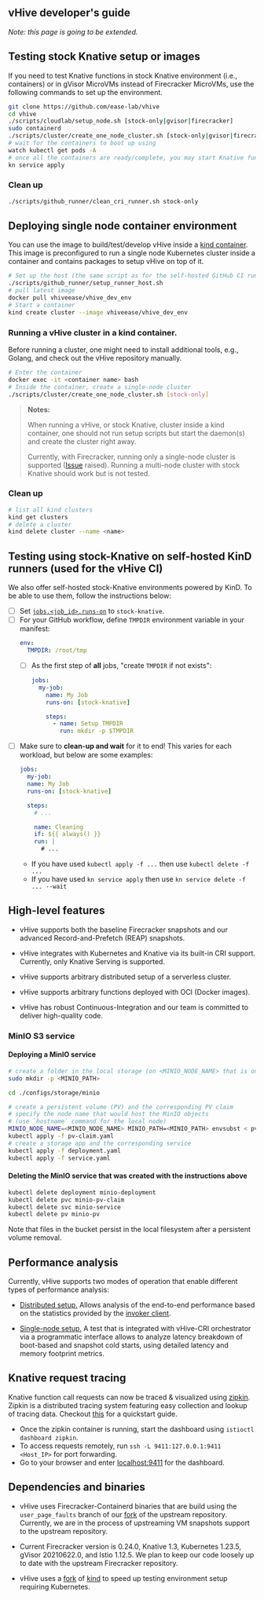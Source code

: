## vHive developer's guide

*Note: this page is going to be extended.*

## Testing stock Knative setup or images

If you need to test Knative functions in stock Knative environment (i.e., containers)
or in gVisor MicroVMs instead of Firecracker MicroVMs, use the following commands to set up the environment.

```bash
git clone https://github.com/ease-lab/vhive
cd vhive
./scripts/cloudlab/setup_node.sh [stock-only|gvisor|firecracker]
sudo containerd
./scripts/cluster/create_one_node_cluster.sh [stock-only|gvisor|firecracker]
# wait for the containers to boot up using
watch kubectl get pods -A
# once all the containers are ready/complete, you may start Knative functions
kn service apply
```

### Clean up
```bash
./scripts/github_runner/clean_cri_runner.sh stock-only
```

## Deploying single node container environment

You can use the image to build/test/develop vHive inside a [kind container](https://github.com/ease-lab/kind).
This image is preconfigured to run a single node Kubernetes cluster
inside a container and contains packages to setup vHive on top of it.

```bash
# Set up the host (the same script as for the self-hosted GitHub CI runner)
./scripts/github_runner/setup_runner_host.sh
# pull latest image
docker pull vhiveease/vhive_dev_env
# Start a container
kind create cluster --image vhiveease/vhive_dev_env
```

### Running a vHive cluster in a kind container.
Before running a cluster, one might need to install additional tools, e.g., Golang,
and check out the vHive repository manually.

```bash
# Enter the container
docker exec -it <container name> bash
# Inside the container, create a single-node cluster
./scripts/cluster/create_one_node_cluster.sh [stock-only]
```
> **Notes:**
>
> When running a vHive, or stock Knative, cluster inside a kind container,
> one should not run setup scripts but start the daemon(s) and create the cluster right away.
>
> Currently, with Firecracker, running only a single-node cluster is supported ([Issue](https://github.com/ease-lab/vhive/issues/126) raised).
> Running a multi-node cluster with stock Knative should work but is not tested.

### Clean up

```bash
# list all kind clusters
kind get clusters
# delete a cluster
kind delete cluster --name <name>
```

## Testing using stock-Knative on self-hosted KinD runners (used for the vHive CI)
We also offer self-hosted stock-Knative environments powered by KinD. To be able to use them, follow the instructions below:

- [ ] Set [`jobs.<job_id>.runs-on`](https://docs.github.com/en/actions/reference/workflow-syntax-for-github-actions#jobsjob_idruns-on) to `stock-knative`.
- [ ] For your GitHub workflow, define `TMPDIR` environment variable in your manifest:
    ```yaml
    env:
      TMPDIR: /root/tmp
    ```
    - [ ] As the first step of **all** jobs, "create `TMPDIR` if not exists":
        ```yaml
        jobs:
          my-job:
            name: My Job
            runs-on: [stock-knative]

            steps:
              - name: Setup TMPDIR
                run: mkdir -p $TMPDIR
        ```
- [ ] Make sure to **clean-up and wait** for it to end! This varies for each workload, but below are some examples:
    ```yaml
    jobs:
      my-job:
      name: My Job
      runs-on: [stock-knative]

      steps:
        # ...

        name: Cleaning
        if: ${{ always() }}
        run: |
          # ...
    ```
    - If you have used `kubectl apply -f ...` then use `kubectl delete -f ...`
    - If you have used `kn service apply` then use `kn service delete -f ... --wait`

## High-level features

* vHive supports both the baseline Firecracker snapshots and our advanced
Record-and-Prefetch (REAP) snapshots.

* vHive integrates with Kubernetes and Knative via its built-in CRI support.
Currently, only Knative Serving is supported.

* vHive supports arbitrary distributed setup of a serverless cluster.

* vHive supports arbitrary functions deployed with OCI (Docker images).

* vHive has robust Continuous-Integration and our team is committed to deliver
high-quality code.


### MinIO S3 service

#### Deploying a MinIO service

```bash
# create a folder in the local storage (on <MINIO_NODE_NAME> that is one of the Kubernetes nodes)
sudo mkdir -p <MINIO_PATH>

cd ./configs/storage/minio

# create a persistent volume (PV) and the corresponding PV claim
# specify the node name that would host the MinIO objects
# (use `hostname` command for the local node)
MINIO_NODE_NAME=<MINIO_NODE_NAME> MINIO_PATH=<MINIO_PATH> envsubst < pv.yaml | kubectl apply -f -
kubectl apply -f pv-claim.yaml
# create a storage app and the corresponding service
kubectl apply -f deployment.yaml
kubectl apply -f service.yaml
```

#### Deleting the MinIO service that was created with the instructions above

```bash
kubectl delete deployment minio-deployment
kubectl delete pvc minio-pv-claim
kubectl delete svc minio-service
kubectl delete pv minio-pv
```

Note that files in the bucket persist in the local filesystem after a persistent volume removal.


## Performance analysis

Currently, vHive supports two modes of operation that enable different types
of performance analysis:

* [Distributed setup.](./quickstart_guide.md)
Allows analysis of the end-to-end performance based on the statistics provided by
the [invoker client](../examples/README.md).

* [Single-node setup.](../bench_test.go)
A test that is integrated with vHive-CRI orchestrator via a programmatic interface
allows to analyze latency breakdown of boot-based and snapshot cold starts,
using detailed latency and memory footprint metrics.


## Knative request tracing
Knative function call requests can now be traced & visualized using [zipkin](https://zipkin.io/).
Zipkin is a distributed tracing system featuring easy collection and lookup of tracing data.
Checkout [this](https://www.scalyr.com/blog/zipkin-tutorial-distributed-tracing/) for a quickstart guide.

* Once the zipkin container is running, start the dashboard using `istioctl dashboard zipkin`.
* To access requests remotely, run `ssh -L 9411:127.0.0.1:9411 <Host_IP>` for port forwarding.
* Go to your browser and enter [localhost:9411](http://localhost:9411) for the dashboard.


## Dependencies and binaries

* vHive uses Firecracker-Containerd binaries that are build using the `user_page_faults` branch
of our [fork](https://github.com/ease-lab/firecracker-containerd) of the upstream repository.
Currently, we are in the process of upstreaming VM snapshots support to the upstream repository.

* Current Firecracker version is 0.24.0, Knative 1.3, Kubernetes 1.23.5, gVisor 20210622.0, and Istio 1.12.5.
We plan to keep our code loosely up to date with the upstream Firecracker repository.

* vHive uses a [fork](https://github.com/ease-lab/kind) of [kind](https://github.com/kubernetes-sigs/kind)
to speed up testing environment setup requiring Kubernetes.
